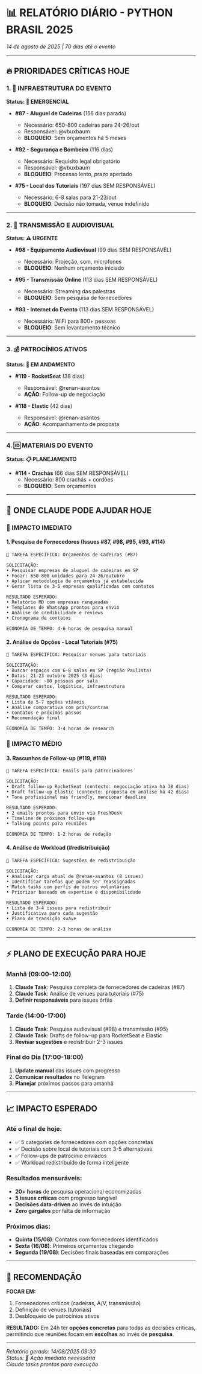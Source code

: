 # 📊 **RELATÓRIO DIÁRIO - PYTHON BRASIL 2025**
*14 de agosto de 2025 | 70 dias até o evento*

---

## 🔥 **PRIORIDADES CRÍTICAS HOJE**

### **1. 🏢 INFRAESTRUTURA DO EVENTO**
**Status: 🚨 EMERGENCIAL**

- **#87 - Aluguel de Cadeiras** (156 dias parado)
  - Necessário: 650-800 cadeiras para 24-26/out
  - Responsável: @vbuxbaum
  - **BLOQUEIO**: Sem orçamentos há 5 meses

- **#92 - Segurança e Bombeiro** (116 dias)
  - Necessário: Requisito legal obrigatório
  - Responsável: @vbuxbaum  
  - **BLOQUEIO**: Processo lento, prazo apertado

- **#75 - Local dos Tutoriais** (197 dias SEM RESPONSÁVEL)
  - Necessário: 6-8 salas para 21-23/out
  - **BLOQUEIO**: Decisão não tomada, venue indefinido

---

### **2. 🎥 TRANSMISSÃO E AUDIOVISUAL**
**Status: ⚠️ URGENTE**

- **#98 - Equipamento Audiovisual** (99 dias SEM RESPONSÁVEL)
  - Necessário: Projeção, som, microfones
  - **BLOQUEIO**: Nenhum orçamento iniciado

- **#95 - Transmissão Online** (113 dias SEM RESPONSÁVEL)
  - Necessário: Streaming das palestras
  - **BLOQUEIO**: Sem pesquisa de fornecedores

- **#93 - Internet do Evento** (113 dias SEM RESPONSÁVEL)
  - Necessário: WiFi para 800+ pessoas
  - **BLOQUEIO**: Sem levantamento técnico

---

### **3. 💰 PATROCÍNIOS ATIVOS**
**Status: 🔄 EM ANDAMENTO**

- **#119 - RocketSeat** (38 dias)
  - Responsável: @renan-asantos
  - **AÇÃO**: Follow-up de negociação

- **#118 - Elastic** (42 dias)
  - Responsável: @renan-asantos
  - **AÇÃO**: Acompanhamento de proposta

---

### **4. 🆔 MATERIAIS DO EVENTO**
**Status: 📋 PLANEJAMENTO**

- **#114 - Crachás** (66 dias SEM RESPONSÁVEL)
  - Necessário: 800 crachás + cordões
  - **BLOQUEIO**: Sem orçamentos

---

## 🤖 **ONDE CLAUDE PODE AJUDAR HOJE**

### **🥇 IMPACTO IMEDIATO**

#### **1. Pesquisa de Fornecedores (Issues #87, #98, #95, #93, #114)**
```
🎯 TAREFA ESPECÍFICA: Orçamentos de Cadeiras (#87)

SOLICITAÇÃO:
• Pesquisar empresas de aluguel de cadeiras em SP
• Focar: 650-800 unidades para 24-26/outubro
• Aplicar metodologia de orçamentos já estabelecida
• Gerar lista de 3-5 empresas qualificadas com contatos

RESULTADO ESPERADO:
• Relatório MD com empresas ranqueadas
• Templates de WhatsApp prontos para envio
• Análise de credibilidade e reviews
• Cronograma de contatos

ECONOMIA DE TEMPO: 4-6 horas de pesquisa manual
```

#### **2. Análise de Opções - Local Tutoriais (#75)**
```
🎯 TAREFA ESPECÍFICA: Pesquisar venues para tutoriais

SOLICITAÇÃO:
• Buscar espaços com 6-8 salas em SP (região Paulista)
• Datas: 21-23 outubro 2025 (3 dias)
• Capacidade: ~80 pessoas por sala
• Comparar custos, logística, infraestrutura

RESULTADO ESPERADO:
• Lista de 5-7 opções viáveis
• Análise comparativa com prós/contras
• Contatos e próximos passos
• Recomendação final

ECONOMIA DE TEMPO: 3-4 horas de research
```

### **🥈 IMPACTO MÉDIO**

#### **3. Rascunhos de Follow-up (#119, #118)**
```
🎯 TAREFA ESPECÍFICA: Emails para patrocinadores

SOLICITAÇÃO:
• Draft follow-up RocketSeat (contexto: negociação ativa há 38 dias)
• Draft follow-up Elastic (contexto: proposta em análise há 42 dias)
• Tone profissional mas friendly, mencionar deadline

RESULTADO ESPERADO:
• 2 emails prontos para envio via FreshDesk
• Timeline de próximos follow-ups
• Talking points para reuniões

ECONOMIA DE TEMPO: 1-2 horas de redação
```

#### **4. Análise de Workload (#redistribuição)**
```
🎯 TAREFA ESPECÍFICA: Sugestões de redistribuição

SOLICITAÇÃO:
• Analisar carga atual de @renan-asantos (8 issues)
• Identificar tarefas que podem ser reassignadas
• Match tasks com perfis de outros voluntários
• Priorizar baseado em expertise e disponibilidade

RESULTADO ESPERADO:
• Lista de 3-4 issues para redistribuir
• Justificativa para cada sugestão
• Plano de transição suave

ECONOMIA DE TEMPO: 2-3 horas de análise
```

---

## ⚡ **PLANO DE EXECUÇÃO PARA HOJE**

### **Manhã (09:00-12:00)**
1. **Claude Task**: Pesquisa completa de fornecedores de cadeiras (#87)
2. **Claude Task**: Análise de venues para tutoriais (#75)
3. **Definir responsáveis** para issues órfãs

### **Tarde (14:00-17:00)**  
1. **Claude Task**: Pesquisa audiovisual (#98) e transmissão (#95)
2. **Claude Task**: Drafts de follow-up para RocketSeat e Elastic
3. **Revisar sugestões** e redistribuir 2-3 issues

### **Final do Dia (17:00-18:00)**
1. **Update manual** das issues com progresso
2. **Comunicar resultados** no Telegram
3. **Planejar** próximos passos para amanhã

---

## 📈 **IMPACTO ESPERADO**

### **Até o final de hoje:**
- ✅ 5 categories de fornecedores com opções concretas
- ✅ Decisão sobre local de tutoriais com 3-5 alternativas
- ✅ Follow-ups de patrocínio enviados  
- ✅ Workload redistribuído de forma inteligente

### **Resultados mensuráveis:**
- **20+ horas** de pesquisa operacional economizadas
- **5 issues críticas** com progresso tangível
- **Decisões data-driven** ao invés de intuição
- **Zero gargalos** por falta de informação

### **Próximos dias:**
- **Quinta (15/08)**: Contatos com fornecedores identificados
- **Sexta (16/08)**: Primeiros orçamentos chegando
- **Segunda (19/08)**: Decisões finais baseadas em comparações

---

## 🎯 **RECOMENDAÇÃO**

**FOCAR EM:**
1. Fornecedores críticos (cadeiras, A/V, transmissão)
2. Definição de venues (tutoriais)
3. Desbloqueio de patrocínios ativos

**RESULTADO:** 
Em 24h ter **opções concretas** para todas as decisões críticas, permitindo que reuniões focam em **escolhas** ao invés de **pesquisa**.

---
*Relatório gerado: 14/08/2025 09:30*  
*Status: 🚨 Ação imediata necessária*  
*Claude tasks prontas para execução*